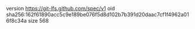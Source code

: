 version https://git-lfs.github.com/spec/v1
oid sha256:162f61890acc5c9e189be076f5d8d102b7b391d20daac7cf1f4962a016f8c34a
size 568
